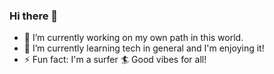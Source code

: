 ### Hi there 👋

- 🔭 I’m currently working on my own path in this world.
- 🌱 I’m currently learning tech in general and I'm enjoying it!
- ⚡ Fun fact: I'm a surfer :surfer: Good vibes for all!
